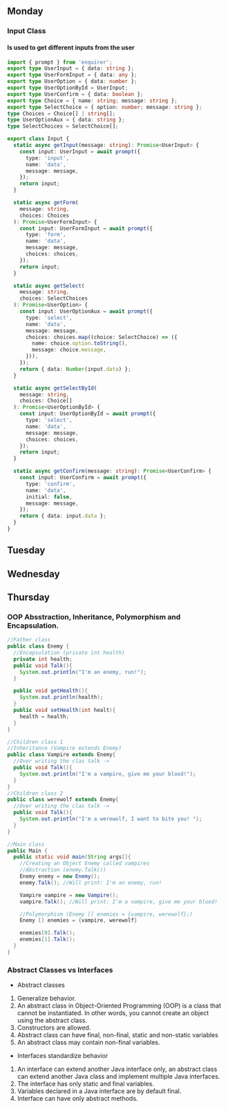 ## Monday
### Input Class
#### Is used to get different inputs from the user
```typescript
import { prompt } from 'enquirer';
export type UserInput = { data: string };
export type UserFormInput = { data: any };
export type UserOption = { data: number };
export type UserOptionById = UserInput;
export type UserConfirm = { data: boolean };
export type Choice = { name: string; message: string };
export type SelectChoice = { option: number; message: string };
type Choices = Choice[] | string[];
type UserOptionAux = { data: string };
type SelectChoices = SelectChoice[];

export class Input {
  static async getInput(message: string): Promise<UserInput> {
    const input: UserInput = await prompt({
      type: 'input',
      name: 'data',
      message: message,
    });
    return input;
  }

  static async getForm(
    message: string,
    choices: Choices
  ): Promise<UserFormInput> {
    const input: UserFormInput = await prompt({
      type: 'form',
      name: 'data',
      message: message,
      choices: choices,
    });
    return input;
  }

  static async getSelect(
    message: string,
    choices: SelectChoices
  ): Promise<UserOption> {
    const input: UserOptionAux = await prompt({
      type: 'select',
      name: 'data',
      message: message,
      choices: choices.map((choice: SelectChoice) => ({
        name: choice.option.toString(),
        message: choice.message,
      })),
    });
    return { data: Number(input.data) };
  }

  static async getSelectById(
    message: string,
    choices: Choice[]
  ): Promise<UserOptionById> {
    const input: UserOptionById = await prompt({
      type: 'select',
      name: 'data',
      message: message,
      choices: choices,
    });
    return input;
  }

  static async getConfirm(message: string): Promise<UserConfirm> {
    const input: UserConfirm = await prompt({
      type: 'confirm',
      name: 'data',
      initial: false,
      message: message,
    });
    return { data: input.data };
  }
}

```
## Tuesday

## Wednesday

## Thursday

### OOP Absstraction, Inheritance, Polymorphism and Encapsulation.

```java
//Father class
public class Enemy {
  //Encapsulation (private int health)
  private int health;
  public void Talk(){
    System.out.println("I'm an enemy, run!");
  }

  public void getHealth(){
    System.out.println(health);
  }
  public void setHealth(int healt){
    health = health;
  }
}

//Children class 1
//Inheritance (Vampire extends Enemy)
public class Vampire extends Enemy{
  //Over writing the clas talk ->
  public void Talk(){
    System.out.println("I'm a vampire, give me your blood!");
  }
}
//Children class 2
public class werewolf extends Enemy{
  //Over writing the clas talk ->
  public void Talk(){
    System.out.println("I'm a werewolf, I want to bite you! ");
  }
}

//Main class
public Main {
  public static void main(String args[]{
    //Creating an Object Enemy called vampires
    //Abstraction (enemy.Talk())
    Enemy enemy = new Enemy();
    enemy.Talk(); //Will print: I'm an enemy, run!

    Vampire vampire = new Vampire();
    vampire.Talk(); //Will print: I'm a vampire, give me your blood!

    //Polymorphism (Enemy [] enemies = {vampire, werewolf};)
    Enemy [] enemies = {vampire, werewolf}

    enemies[0].Talk();
    enemies[1].Talk();
  }
}
```
### Abstract Classes vs Interfaces
- Abstract classes
1.  Generalize behavior.
2. An abstract class in Object-Oriented Programming (OOP) is a class that cannot be instantiated. In other words, you cannot create an object using the abstract class.
3. Constructors are allowed.
4.  Abstract class can have final, non-final, static and non-static variables
5. An abstract class may contain non-final variables.

- Interfaces standardize behavior
1. An interface can extend another Java interface only, an abstract class can extend another Java class and implement multiple Java interfaces.
2. The interface has only static and final variables.
3. Variables declared in a Java interface are by default final.
4. Interface can have only abstract methods.

